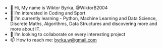 - 👋 Hi, My name is Wiktor Byrka, @WiktorB2004
- 👀 I’m interested in Coding and Sport 
- 🌱 I’m currently learning - Python, Machine Learning and Data Science, Discrete Maths, Algorithms, Data Structures and discovering more and more about IT.
- 💞️ I’m looking to collaborate on every interesting project
- 📫 How to reach me: byrka.w@gmail.com 

<!---
WiktorB2004/WiktorB2004 is a ✨ special ✨ repository because its `README.md` (this file) appears on your GitHub profile.
You can click the Preview link to take a look at your changes.
--->
